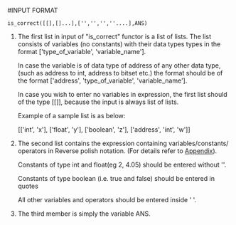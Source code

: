#INPUT FORMAT

	is_correct([[],[]...],['','','',''....],ANS)

1)	The first list in input of "is_correct" functor is a list of lists. The list consists of variables (no constants) with their data types types in the format ['type_of_variable', 'variable_name']. 

	In case the variable is of data type of address of any other data type, (such as address to int, address to bitset etc.) the format should be of the format ['address', 'type_of_variable', 'variable_name'].

	In case you wish to enter no variables in expression, the first list should of the type [[]], because the input is always list of lists.
			
	Example of a sample list is as below:  

	[['int', 'x'], ['float', 'y'], ['boolean', 'z'], ['address', 'int', 'w']]
		
2)	The second list contains the expression containing variables/constants/	operators in Reverse polish notation. (For details refer to [Appendix][111]).

	Constants of type int and float(eg 2, 4.05) should be entered without ''.

	Constants of type boolean (i.e. true and false) should be entered in quotes 

	All other variables and operators should be entered inside ' '. 

3.	The third member is simply the variable ANS.

[111]: https://github.com/likecs/C--Syntax-checker/blob/master/appendix.md